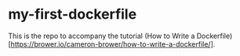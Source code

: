 # my-first-dockerfile

This is the repo to accompany the tutorial (How to Write a Dockerfile)[https://brower.io/cameron-brower/how-to-write-a-dockerfile/].
